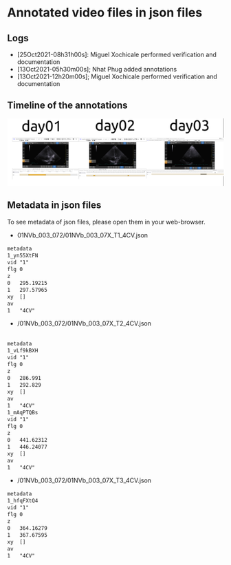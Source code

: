 # Annotated video files in json files

## Logs
* [25Oct2021-08h31h00s]: Miguel Xochicale performed verification and documentation
* [13Oct2021-05h30m00s]; Nhat Phug added annotations 
* [13Oct2021-12h20m00s]; Miguel Xochicale performed verification and documentation  

## Timeline of the annotations 
![fig](annotations.png)

## Metadata in json files
To see metadata of json files, please open them in your web-browser.

* 01NVb_003_072/01NVb_003_07X_T1_4CV.json
```
metadata	
1_yn55XtFN	
vid	"1"
flg	0
z	
0	295.19215
1	297.57965
xy	[]
av	
1	"4CV"
``` 

* /01NVb_003_072/01NVb_003_07X_T2_4CV.json
```

metadata	
1_vLf9kBXH	
vid	"1"
flg	0
z	
0	286.991
1	292.829
xy	[]
av	
1	"4CV"
1_mAqPTQBs	
vid	"1"
flg	0
z	
0	441.62312
1	446.24077
xy	[]
av	
1	"4CV"
```

* /01NVb_003_072/01NVb_003_07X_T3_4CV.json
``` 
metadata	
1_hfqFXtQ4	
vid	"1"
flg	0
z	
0	364.16279
1	367.67595
xy	[]
av	
1	"4CV"	

```  
